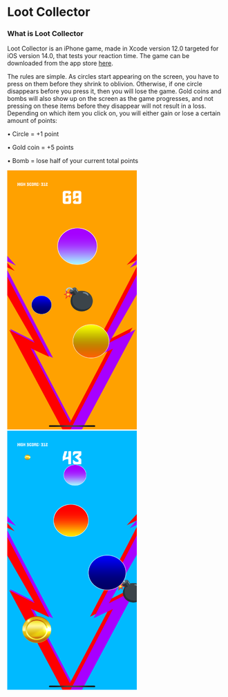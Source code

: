 # Loot Collector
### What is Loot Collector
Loot Collector is an iPhone game, made in Xcode version 12.0 targeted for iOS version 14.0, that tests your reaction time. The game can be downloaded from the app store [here](https://apps.apple.com/us/app/loot-collector/id1533012748). 

The rules are simple. As circles start appearing on the screen, you have to press on them before they shrink to oblivion. Otherwise, if one circle disappears before you press it, then you will lose the game. Gold coins and bombs will also show up on the screen as the game progresses, and not pressing on these items before they disappear will not result in a loss. Depending on which item you click on, you will either gain or lose a certain amount of points:

• Circle = +1 point

• Gold coin = +5 points

• Bomb = lose half of your current total points

<div id="game-pics">
    <div style="display: inline-block;">
        <img src="https://raw.githubusercontent.com/rthomas24/Loot_Collector/master/Documenation/Playing1.png" width="300" height="600" />
    </div>
    <div style="display: inline-block;"">
        <img src= "https://raw.githubusercontent.com/rthomas24/Loot_Collector/master/Documenation/Playing3.png" width="300" height="600" 
        />
    </div>
</div>
